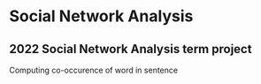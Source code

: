 # Social Network Analysis

## 2022 Social Network Analysis term project

Computing co-occurence of word in sentence
